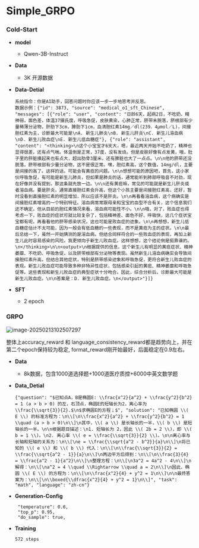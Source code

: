 # Simple_GRPO

### Cold-Start

- **model**

  - Qwen-3B-Instruct

- **Data**

  - 3K 开源数据

- **Data-Detial**

  ```
  系统指令：你是AI助手，回答问题时你应该一步一步地思考并反思。
  数据示例：{"id": 3873, "source": "medical_o1_sft_Chinese", "messages": [{"role": "user", "content": "日龄6天，起病2日，不吃奶，精神弱，面色差，体温37摄氏度，呼吸急促，皮肤黄染，心肺正常，脐带未脱落，脐根部有少量稀薄分泌物，肝肋下3cm，脾肋下1cm，血清胆红素14mg／dl(239．4μmol／L)，间接胆红素为主，诊断最大可能是\nA. 新生儿肺炎\nB. 新生儿肝炎\nC. 新生儿溶血病\nD. 新生儿败血症\nE. 新生儿低血糖症"}, {"role": "assistant", "content": "<thinking>\n这个小宝宝才6天大，嗯，最近两天开始不吃奶了，精神也显得很差，还有点气喘。体温倒是正常，37度，没有发烧。但是皮肤好像有点发黄，哦，肚子里的肝脏摸起来也有点大，超出肋骨3厘米，还有脾脏也大了一点点。\n\n他的脐带还没脱落，脐带根部有少量分泌物，这不是很正常。嘿，胆红素高，这个数值，14mg/dl，主要是间接的高了。这样的话，可能会有黄疸的问题。\n\n想想可能的原因吧，首先，这小家伙呼吸急促，有可能是新生儿肺炎，但如果是肺炎的话，通常能听到肺部呼吸音不对劲，现在好像并没有提到，那这条就先放一边。\n\n还有黄疸嘛，常见的可能就是新生儿肝炎或者溶血病。要是肝炎，通常直接胆红素会升高，但这个小孩主要是间接胆红素高，还好，暂时没看到直接胆红素的明显增加，所以应该不是肝炎。\n\n再看看溶血病，这个病确实是间接胆红素增高的一个特别特征。溶血病常常跟母亲和宝宝的血型不合有关，这个信息我们还不确定，但从目前的胆红素情况来看，溶血病可能性不小。\n\n哦，对了，败血症也得考虑一下，败血症的症状可就比较复杂了，包括精神差、面色不好、呼吸快，这几个症状宝宝都有呢，再看看他的脐带感染状况，这也可能是败血症的迹象。\n\n再想想，新生儿低血糖症估计不太可能，因为一般会有低血糖的一些表现，而不是黄疸为主的症状。\n\n最后总结一下，虽然一开始猜测的是溶血病，但结合同样符合的一些败血症的表现，再加上新生儿此时容易感染的风险，我更倾向于新生儿败血症。这样想想，这个结论倒是挺靠谱的。\n</thinking>\n\n<output>\n根据提供的信息，这个新生儿有明显的黄疸症状、精神萎靡、不吃奶、呼吸急促，以及脐带根部有分泌物等表现。虽然新生儿溶血病确实会导致间接胆红素升高，但结合其他症状，特别是脐带感染迹象和呼吸急促，更符合新生儿败血症的表现。新生儿败血症可能导致多种非特异性症状，包括感染引起的黄疸、精神萎靡和呼吸急促等。这些表现和新生儿败血症的典型症状十分吻合。因此，综合分析后，诊断最大可能是新生儿败血症。\n\n答案是：D. 新生儿败血症。\n</output>"}]}
  ```

- **SFT**

  - 2 epoch



### GRPO

![image-20250213102507297](E:\Project_Files\Chatgpt\typora-user-images\image-20250213102507297.png)

整体上accuracy_reward 和 language_consistency_reward都是趋势向上，并在第二个epoch保持较为稳定, format_reward刚开始最好，后面稳定在0.9左右。



- **Data**

  - 8k数据，包含1000道选择题+1000道医疗质控+6000中英文数学题

- **Data_Detial**

  ```
  {"question": "$已知点A，B是椭圆E: \\frac{x^2}{a^2} + \\frac{y^2}{b^2} = 1 (a > b > 0) 的左，右顶点，椭圆E的短轴长为2，离心率为 \\frac{\\sqrt{3}}{2}.$\n$求椭圆E的方程；$", "solution": "已知椭圆 \\( E \\) 的标准方程为：\n\\[\n\\frac{x^2}{a^2} + \\frac{y^2}{b^2} = 1 \\quad (a > b > 0)\n\\]\n其中，\\( a \\) 是长轴长的一半，\\( b \\) 是短轴长的一半。\n\n根据题目描述：\n1. 短轴长为 2，因此 \\( 2b = 2 \\)，即 \\( b = 1 \\)。\n2. 离心率 \\( e = \\frac{\\sqrt{3}}{2} \\)。\n\n离心率与长轴和短轴的关系为：\n\\[\ne = \\frac{\\sqrt{a^2 - b^2}}{a}\n\\]\n将已知的 \\( e \\) 和 \\( b \\) 代入：\n\\[\n\\frac{\\sqrt{3}}{2} = \\frac{\\sqrt{a^2 - 1}}{a}\n\\]\n两边平方后得到：\n\\[\n\\frac{3}{4} = \\frac{a^2 - 1}{a^2}\n\\]\n整理方程：\n\\[\n3a^2 = 4a^2 - 4\n\\]\n解得：\n\\[\na^2 = 4 \\quad \\Rightarrow \\quad a = 2\n\\]\n因此，椭圆 \\( E \\) 的方程为：\n\\[\n\\frac{x^2}{4} + y^2 = 1\n\\]\n\n最终答案为：\n\\[\n\\boxed{\\dfrac{x^2}{4} + y^2 = 1}\n\\]", "task": "math", "language": "zh-cn"}
  ```

- **Generation-Config**

  ```
   "temperature": 0.6,
   "top_p": 0.95,
   "do_sample": true,
  ```

- **Training**

  ```
  572 steps
  ```
